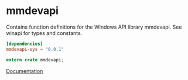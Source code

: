 # mmdevapi #
Contains function definitions for the Windows API library mmdevapi. See winapi for types and constants.

```toml
[dependencies]
mmdevapi-sys = "0.0.1"
```

```rust
extern crate mmdevapi;
```

[Documentation](https://retep998.github.io/doc/mmdevapi/)
